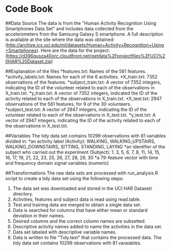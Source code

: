 # Code Book
##Data Source
The data is from the "Human Activity Recognition Using Smartphones Data Set" and includes data collected from the accelerometers from the Samsung Galaxy S smartphone. A full description is available at the site where the data was obtained:(http://archive.ics.uci.edu/ml/datasets/Human+Activity+Recognition+Using+Smartphones). 
Here are the data for the project:(https://d396qusza40orc.cloudfront.net/getdata%2Fprojectfiles%2FUCI%20HAR%20Dataset.zip)

##Explanation of the files
*features.txt: Names of the 561 features.
*activity_labels.txt: Names for each of the 6 activities.
*X_train.txt: 7352 observations of the features.
*subject_train.txt: A vector of 7352 integers, indicating the ID of the volunteer related to each of the observations in X_train.txt.
*y_train.txt: A vector of 7352 integers, indicated the ID of the activity related to each of the observations in X_train.txt.
*X_test.txt: 2947 observations of the 561 features, for 9 of the 30 volunteers.
*subject_test.txt: A vector of 2947 integers, indicating the ID of the volunteer related to each of the observations in X_test.txt.
*y_test.txt: A vector of 2947 integers, indicating the ID of the activity related to each of the observations in X_test.txt.

##Variables
The tidy data set contains 10299 observations with 81 variables divided in:
*an activity label (Activity): WALKING, WALKING_UPSTAIRS, WALKING_DOWNSTAIRS, SITTING, STANDING, LAYING
*an identifier of the subject who carried out the experiment (Subject): 1, 3, 5, 6, 7, 8, 11, 14, 15, 16, 17, 19, 21, 22, 23, 25, 26, 27, 28, 29, 30
*a 79-feature vector with time and frequency domain signal variables (numeric)

##Transformations
The raw data sets are processed with run_analysis.R script to create a tidy data set using the following steps:
1. The data set was downloaded and stored in the UCI HAR Dataset/ directory.
2. Activities, features and subject data is read using read.table.
3. Test and training data are merged to obtain a single data set. 
4. Data is searched for columns that have either mean or standard deviation in their names.
5. Desired columns and the correct column names are subsetted.
6. Descriptive activity names added to name the activities in the data set. 
7. Data set labeled with descriptive variable names.
8. Data is written to file "Tidy.text" that contains the processed data. The tidy data set contains 10299 observations with 81 varaiables. 


